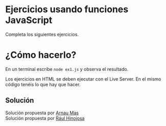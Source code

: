# Ejercicios usando funciones JavaScript

Completa los siguientes ejercicios.

# ¿Cómo hacerlo?

En un terminal escribe `node ex1.js` y observa el resultado.

Los ejercicios en HTML se deben ejecutar con el Live Server. En el mismo código tenéis lo que hay que hacer.

## Solución

Solución propuesta por [Arnau Mas](https://github.com/Arnau-Mas/functions-playground-javascript-master)  
Solución propuesta por [Rául Hinojosa](https://github.com/RaulHinojosa24/functions-playground-javascript)
